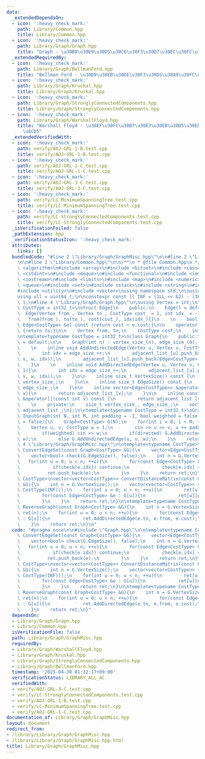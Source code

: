 ```yaml
---
data:
  _extendedDependsOn:
  - icon: ':heavy_check_mark:'
    path: Library/Common.hpp
    title: Library/Common.hpp
  - icon: ':heavy_check_mark:'
    path: Library/Graph/Graph.hpp
    title: "Graph - \u30B0\u30E9\u30D5\u30C6\u30F3\u30D7\u30EC\u30FC\u30C8"
  _extendedRequiredBy:
  - icon: ':heavy_check_mark:'
    path: Library/Graph/BellmanFord.hpp
    title: "Bellman Ford - \u30D9\u30EB\u30DE\u30F3\u30D5\u30A9\u30FC\u30C9\u6CD5"
  - icon: ':heavy_check_mark:'
    path: Library/Graph/Kruskal.hpp
    title: Library/Graph/Kruskal.hpp
  - icon: ':heavy_check_mark:'
    path: Library/Graph/StronglyConnectedComponents.hpp
    title: Library/Graph/StronglyConnectedComponents.hpp
  - icon: ':heavy_check_mark:'
    path: Library/Graph/WarshallFloyd.hpp
    title: "Warshall Floyd - \u30EF\u30FC\u30B7\u30E3\u30EB\u30D5\u30ED\u30A4\u30C9\
      \u6CD5"
  _extendedVerifiedWith:
  - icon: ':heavy_check_mark:'
    path: verify/AOJ-GRL-1-B.test.cpp
    title: verify/AOJ-GRL-1-B.test.cpp
  - icon: ':heavy_check_mark:'
    path: verify/AOJ-GRL-1-C.test.cpp
    title: verify/AOJ-GRL-1-C.test.cpp
  - icon: ':heavy_check_mark:'
    path: verify/AOJ-GRL-3-C.test.cpp
    title: verify/AOJ-GRL-3-C.test.cpp
  - icon: ':heavy_check_mark:'
    path: verify/LC-MinimumSpanningTree.test.cpp
    title: verify/LC-MinimumSpanningTree.test.cpp
  - icon: ':heavy_check_mark:'
    path: verify/LC-StronglyConnectedComponents.test.cpp
    title: verify/LC-StronglyConnectedComponents.test.cpp
  _isVerificationFailed: false
  _pathExtension: hpp
  _verificationStatusIcon: ':heavy_check_mark:'
  attributes:
    links: []
  bundledCode: "#line 2 \"Library/Graph/GraphMisc.hpp\"\n\n#line 2 \"Library/Graph/Graph.hpp\"\
    \n\n#line 2 \"Library/Common.hpp\"\n\n/**\n * @file Common.hpp\n */\n\n#include\
    \ <algorithm>\n#include <array>\n#include <bitset>\n#include <cassert>\n#include\
    \ <cstdint>\n#include <deque>\n#include <functional>\n#include <iomanip>\n#include\
    \ <iostream>\n#include <limits>\n#include <map>\n#include <numeric>\n#include\
    \ <queue>\n#include <set>\n#include <stack>\n#include <string>\n#include <tuple>\n\
    #include <utility>\n#include <vector>\nusing namespace std;\n\nusing ll = int64_t;\n\
    using ull = uint64_t;\n\nconstexpr const ll INF = (1LL << 62) - (3LL << 30) -\
    \ 1;\n#line 4 \"Library/Graph/Graph.hpp\"\n\nusing Vertex = int;\n\ntemplate<typename\
    \ CostType = int32_t>\nstruct Edge{\n    public:\n    Edge() = default;\n\n  \
    \  Edge(Vertex from_, Vertex to_, CostType cost_ = 1, int idx_ = -1) :\n     \
    \   from(from_), to(to_), cost(cost_), idx(idx_){}\n    \n    bool operator<(const\
    \ Edge<CostType> &e) const {return cost < e.cost;}\n\n    operator int() const\
    \ {return to;}\n\n    Vertex from, to;\n    CostType cost;\n    int idx;\n};\n\
    \ntemplate<typename CostType = int32_t>\nclass Graph{\n    public:\n    Graph()\
    \ = default;\n\n    Graph(int n) : vertex_size_(n), edge_size_(0), adjacent_list_(n){}\n\
    \    \n    inline void AddUndirectedEdge(Vertex u, Vertex v, CostType w = 1){\n\
    \        int idx = edge_size_++;\n        adjacent_list_[u].push_back(Edge<CostType>(u,\
    \ v, w, idx));\n        adjacent_list_[v].push_back(Edge<CostType>(v, u, w, idx));\n\
    \    }\n    \n    inline void AddDirectedEdge(Vertex u, Vertex v, CostType w =\
    \ 1){\n        int idx = edge_size_++;\n        adjacent_list_[u].push_back(Edge<CostType>(u,\
    \ v, w, idx));\n    }\n\n    inline size_t VertexSize() const {\n        return\
    \ vertex_size_;\n    }\n\n    inline size_t EdgeSize() const {\n        return\
    \ edge_size_;\n    }\n\n    inline vector<Edge<CostType>> &operator[](const int\
    \ v){\n        return adjacent_list_[v];\n    }\n\n    inline const vector<Edge<CostType>>\
    \ &operator[](const int v) const {\n        return adjacent_list_[v];\n    }\n\
    \    \n    private:\n    size_t vertex_size_, edge_size_;\n    vector<vector<Edge<CostType>>>\
    \ adjacent_list_;\n};\n\ntemplate<typename CostType = int32_t>\nGraph<CostType>\
    \ InputGraph(int N, int M, int padding = -1, bool weighted = false, bool directed\
    \ = false){\n    Graph<CostType> G(N);\n    for(int i = 0; i < M; ++i){\n    \
    \    Vertex u, v; CostType w = 1;\n        cin >> u >> v, u += padding, v += padding;\n\
    \        if(weighted) cin >> w;\n        if(directed) G.AddDirectedEdge(u, v,\
    \ w);\n        else G.AddUndirectedEdge(u, v, w);\n    }\n    return G;\n}\n#line\
    \ 4 \"Library/Graph/GraphMisc.hpp\"\n\ntemplate<typename CostType>\nvector<Edge<CostType>>\
    \ ConvertEdgeSet(const Graph<CostType> &G){\n    vector<Edge<CostType>> ret;\n\
    \    vector<bool> check(G.EdgeSize(), false);\n    int n = G.VertexSize();\n \
    \   for(int u = 0; u < n; ++u){\n        for(const Edge<CostType> &e : G[u]){\n\
    \            if(check[e.idx]) continue;\n            check[e.idx] = true;\n  \
    \          ret.push_back(e);\n        }\n    }\n    return ret;\n}\n\ntemplate<typename\
    \ CostType>\nvector<vector<CostType>> ConvertDistanceMatrix(const Graph<CostType>\
    \ &G){\n    int n = G.VertexSize();\n    vector<vector<CostType>> ret(n, vector<CostType>(n,\
    \ CostType(INF)));\n    for(int u = 0; u < n; ++u){\n        ret[u][u] = CostType(0);\n\
    \        for(const Edge<CostType> &e : G[u]){\n            ret[u][e.to] = e.cost;\n\
    \        }\n    }\n    return ret;\n}\n\ntemplate<typename CostType>\nGraph<CostType>\
    \ ReverseGraph(const Graph<CostType> &G){\n    int n = G.VertexSize();\n    Graph<CostType>\
    \ ret(n);\n    for(int u = 0; u < n; ++u){\n        for(const Edge<CostType> &e\
    \ : G[u]){\n            ret.AddDirectedEdge(e.to, e.from, e.cost);\n        }\n\
    \    }\n    return ret;\n}\n"
  code: "#pragma once\n\n#include \"Graph.hpp\"\n\ntemplate<typename CostType>\nvector<Edge<CostType>>\
    \ ConvertEdgeSet(const Graph<CostType> &G){\n    vector<Edge<CostType>> ret;\n\
    \    vector<bool> check(G.EdgeSize(), false);\n    int n = G.VertexSize();\n \
    \   for(int u = 0; u < n; ++u){\n        for(const Edge<CostType> &e : G[u]){\n\
    \            if(check[e.idx]) continue;\n            check[e.idx] = true;\n  \
    \          ret.push_back(e);\n        }\n    }\n    return ret;\n}\n\ntemplate<typename\
    \ CostType>\nvector<vector<CostType>> ConvertDistanceMatrix(const Graph<CostType>\
    \ &G){\n    int n = G.VertexSize();\n    vector<vector<CostType>> ret(n, vector<CostType>(n,\
    \ CostType(INF)));\n    for(int u = 0; u < n; ++u){\n        ret[u][u] = CostType(0);\n\
    \        for(const Edge<CostType> &e : G[u]){\n            ret[u][e.to] = e.cost;\n\
    \        }\n    }\n    return ret;\n}\n\ntemplate<typename CostType>\nGraph<CostType>\
    \ ReverseGraph(const Graph<CostType> &G){\n    int n = G.VertexSize();\n    Graph<CostType>\
    \ ret(n);\n    for(int u = 0; u < n; ++u){\n        for(const Edge<CostType> &e\
    \ : G[u]){\n            ret.AddDirectedEdge(e.to, e.from, e.cost);\n        }\n\
    \    }\n    return ret;\n}"
  dependsOn:
  - Library/Graph/Graph.hpp
  - Library/Common.hpp
  isVerificationFile: false
  path: Library/Graph/GraphMisc.hpp
  requiredBy:
  - Library/Graph/WarshallFloyd.hpp
  - Library/Graph/Kruskal.hpp
  - Library/Graph/StronglyConnectedComponents.hpp
  - Library/Graph/BellmanFord.hpp
  timestamp: '2025-04-30 01:32:17+09:00'
  verificationStatus: LIBRARY_ALL_AC
  verifiedWith:
  - verify/AOJ-GRL-3-C.test.cpp
  - verify/LC-StronglyConnectedComponents.test.cpp
  - verify/AOJ-GRL-1-B.test.cpp
  - verify/LC-MinimumSpanningTree.test.cpp
  - verify/AOJ-GRL-1-C.test.cpp
documentation_of: Library/Graph/GraphMisc.hpp
layout: document
redirect_from:
- /library/Library/Graph/GraphMisc.hpp
- /library/Library/Graph/GraphMisc.hpp.html
title: Library/Graph/GraphMisc.hpp
---
```

